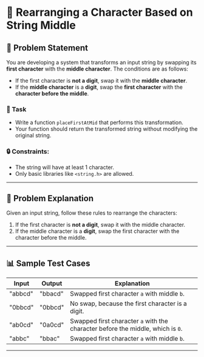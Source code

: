 # 🔄 Rearranging a Character Based on String Middle

## 📝 Problem Statement

You are developing a system that transforms an input string by swapping its **first character** with the **middle character**. The conditions are as follows:

- If the first character is **not a digit**, swap it with the **middle character**.
- If the **middle character** is a **digit**, swap the **first character** with the **character before the middle**.

### 🧩 Task

- Write a function `placeFirstAtMid` that performs this transformation.
- Your function should return the transformed string without modifying the original string.

### 🔒 Constraints:
- The string will have at least 1 character.
- Only basic libraries like `<string.h>` are allowed.

---

## 🎯 Problem Explanation

Given an input string, follow these rules to rearrange the characters:

1. If the first character is **not a digit**, swap it with the middle character.
2. If the middle character is a **digit**, swap the first character with the character before the middle.

---

## 📊 Sample Test Cases

| Input   | Output   | Explanation                                        |
|---------|----------|----------------------------------------------------|
| "abbcd" | "bbacd"  | Swapped first character `a` with middle `b`.      |
| "0bbcd" | "0bbcd"  | No swap, because the first character is a digit. |
| "ab0cd" | "0a0cd"  | Swapped first character `a` with the character before the middle, which is `0`. |
| "abbc"  | "bbac"   | Swapped first character `a` with middle `b`.      |

---
